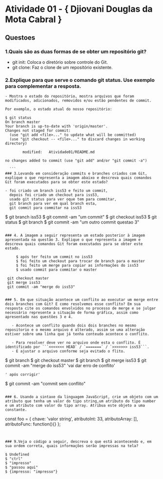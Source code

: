 # Atividade 01 - { Djiovani Douglas da Mota Cabral }

## Questoes

### 1.Quais são as duas formas de se obter um repositório git?
  - git init: Coloca o diretório sobre controle do Git.
  - git clone: Faz o clone de um repositório existente.

### 2.Explique para que serve o comando git status. Use exemplo para complementar a resposta.

    - Mostra o estado do repositório, mostra arquivos que foram modificados, adicionados, removidos e/ou estão pendentes de commit.

    Por exemplo, o estado atual do nosso repositório:

  ```
  $ git status
  On branch master
  Your branch is up-to-date with 'origin/master'.
  Changes not staged for commit:
    (use "git add <file>..." to update what will be committed)
    (use "git checkout -- <file>..." to discard changes in working directory)

          modified:   Atividade01/README.md

  no changes added to commit (use "git add" and/or "git commit -a")

    ```
### 3.Levando em consideração commits e branches criados com Git, explique o que representa a imagem abaixo e descreva quais comandos Git foram executados para se obter este estado?

  - foi criado um branch iss53 e feito um commit,
    depois foi criado um checkout para iss53,
    usado git status para ver oque tem para commitar,
    git branch para ver em qual branch esta,
    git commit para commitar na iss53

```

  $ git branch iss53
  $ git commit -am "um commit"
  $ git checkout iss53
  $ git status
  $ git branch
  $ git commit -am "um outro commit questao 3"

```

### 4. A imagem a seguir representa um estado posterior à imagem apresentada na questão 3. Explique o que representa a imagem e descreva quais comandos Git foram executados para se obter este estado.

     $ após ter feito um commit no iss53
     $ foi feito um checkout para trocar de branch para o master
     $ foi feito um merge para copiar as informações do iss53
     $ usado commit para commitar o master

 ```
     git checkout master
     git merge iss53
     git commit -am "merge do iss53"

 ```

### 5. Em que situação acontece um conflito ao executar um merge entre dois branches com Git? E como resolvemos esse conflito? Em sua resposta cite os comandos envolvidos no processo de merge e se julgar necessário represente a situação de forma gráfica, assim como apresentado nas questões 3 e 4.

    - Acontece um conflito quando dois dois branches no mesmo repositorio e o mesmo arquivo é alterado, assim se uma alteração estiver sobre uma linha que já tenha conteudo acontece o conflito.

    - Para resolver deve ver no arquivo onde esta o conflito. É identificado por ```<<<<<<< HEAD` / `=======` / `>>>>>>> iss53```.
    - E ajustar o arquivo conforme seja evitado o flito.
```
  $ git branch
  $ git checkout master
  $ git branch
  $ git merge iss53
  $ git commit -am "merge do iss53"  'vai dar erro de conflito'

    ' após corrigir'
  $ git commit -am "commit sem conflito"
```

### 6. Usando a sintaxe da linguagem JavaScript, crie um objeto com um atributo que tenha um valor do tipo string,um atributo do tipo number e um atributo com valor do tipo array. Atribua este objeto a uma constante.

```
  const foo = {
  chave: 'valor string',
  atributoInt: 33,
  atributoArray: [],
  atributoFunc: function(){}
 };

```


### 9.Veja o código a seguir, descreva o que está acontecendo e, em sua ordem correta, quais informações serão impressas na tela?

  ```
    $ Undefined
    $ "ctrl"
    $ "impresso"
    $ "passou aqui"
    $ {impresso: "impresso"}
  ```

